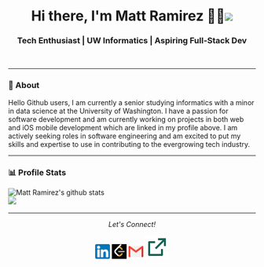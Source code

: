 <h1 align="center">  Hi there, I'm Matt Ramirez 👨‍💻<img src="https://raw.githubusercontent.com/iampavangandhi/iampavangandhi/master/gifs/Hi.gif" width="30px"> </h1>

<h3 align="center">  Tech Enthusiast | UW Informatics | Aspiring Full-Stack Dev </h3> <br>

---------------------------------------------------------------------------------------------------------------------------------------------------------------------------------
### 🤔 About

Hello Github users, I am currently a senior studying informatics with a minor in data science at the University of Washington. I have a passion for software development and am currently working on projects in both web and iOS mobile development which are linked in my profile above. I am actively seeking roles in software engineering and am excited to put my skills and expertise to use in contributing to the evergrowing tech industry.

---------------------------------------------------------------------------------------------------------------------------------------------------------------------------------
### 📊 Profile Stats
![Matt Ramirez's github stats](https://github-readme-stats.vercel.app/api?username=mattramirez7&theme=vision-friendly-dark&show_icons=true&hide_border=false&count_private=false) <br/>
![](https://github-readme-stats.vercel.app/api/top-langs/?username=mattramirez7&theme=vision-friendly-dark&show_icons=true&hide_border=false&layout=compact)

---------------------------------------------------------------------------------------------------------------------------------------------------------------------------------
<p align="center">
  <i>Let's Connect!</i>

  <p align="center">
    <a href="https://www.linkedin.com/in/matthew-ramirez-b1ba0b1b7/" alt="Linkedin"><img src="https://github.com/mattramirez7/mattramirez7/blob/main/linkedIn.png" height="30" width="30"></a>  
  <a href="https://leetcode.com/mattramirez7/" alt="leetcode"><img src="https://github.com/mattramirez7/mattramirez7/blob/main/leetcode.png" height="30" width="30"></a> 
    <a href="mailto:matthewram38@gmail.com" alt="Contact me"><img src="https://github.com/mattramirez7/mattramirez7/blob/main/gmail.png" height="30" width="30"></a>
    <a href="https://www.mattramirez.me" alt="My Portfolio"><img src="https://github.com/mattramirez7/mattramirez7/blob/main/link.svg"></a>
  </p>
